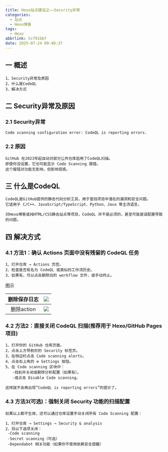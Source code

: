 ```yaml
---
title: Hexo站点建设之——Security异常
categories:
  - 站点
  - Hexo博客
tags:
  - Hexo
abbrlink: 5cf91bbf
date: 2025-07-24 09:40:37
---
```

## 一 概述

```
1、Security异常及原因
2、什么是CodeQL
3、解决方式
```

<!--more-->

## 二 Security异常及原因

### 2.1 Security异常

```
Code scanning configuration error: CodeQL is reporting errors.
```

### 2.2 原因

```
GitHub 在2023年起自动对部分公共仓库启用了CodeQL扫描。
即使你没设置，它也可能显示 Code Scanning 报错。
这个报错对功能无影响，但影响观感。
```

## 三 什么是CodeQL

```
CodeQL是GitHub提供的静态代码分析工具，用于查找项目中潜在的漏洞和安全问题。
它适用于 C/C++、JavaScript/TypeScript、Python、Java 等主流语言。

对Hexo博客或纯HTML/CSS静态站点等项目，CodeQL 并不是必须的，甚至可能是误配置导致的问题。
```

## 四 解决方式

### 4.1 方法1：确认 Actions 页面中没有残留的 CodeQL 任务

```
1、打开仓库 → Actions 页签。
2、检查是否有名为 CodeQL 或类似的工作流历史。
3、如果有，可以点击删除旧的 workflow 文件，或手动终止。
```

图示

| 删除保存日志 | ![][1] |
| :----------: | :----: |
|  删除action  | ![][2] |

### 4.2 方法2：直接关闭 CodeQL 扫描(推荐用于 Hexo/GitHub Pages 项目)

```
1、打开你的 GitHub 仓库页面。
2、点击上方导航栏的 Security 标签页。
3、在侧边栏点击 Code scanning alerts。
4、点击右上角的 ⚙ Settings 按钮。
5、在 Code scanning 区块中：
   -找到并关闭或删除分析配置（如果有）。
   -或点击 Disable Code scanning。

这样就不会再出现“CodeQL is reporting errors”的提示了。
```

### 4.3 方法3(可选)：强制关闭 Security 功能的扫描配置

```
如果以上都不生效，还可以通过仓库设置手动关闭所有 Code Scanning 配置：

1、打开仓库 → Settings → Security & analysis
2、将以下选项关闭：
 -Code scanning
 -Secret scanning（可选）
 -Dependabot 相关功能（如果你不使用依赖安全提醒）
```



[1]:https://cdn.jsdelivr.net/gh/PGzxc/CDN/blog-hexo/hexo-security-dismiss-1.png
[2]:https://cdn.jsdelivr.net/gh/PGzxc/CDN/blog-hexo/hexo-security-del-2.png

